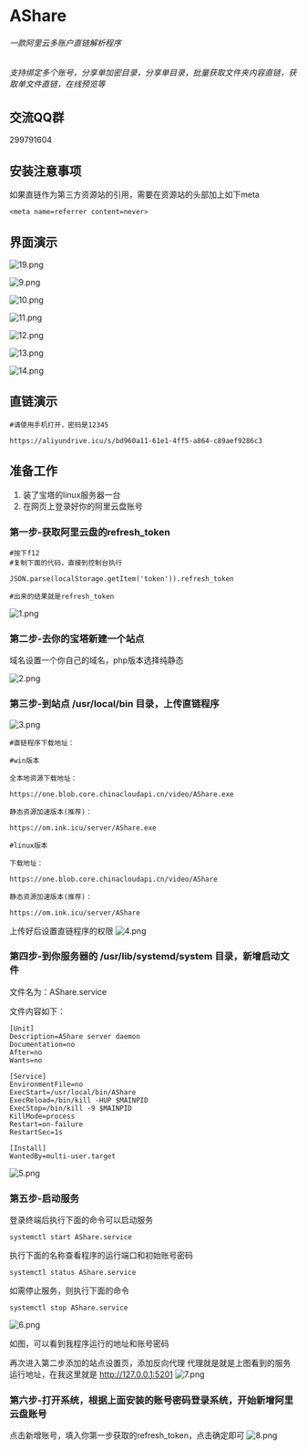 # AShare 
###### 一款阿里云多账户直链解析程序
###### 支持绑定多个账号，分享单加密目录，分享单目录，批量获取文件夹内容直链，获取单文件直链，在线预览等

## 交流QQ群
299791604

## 安装注意事项
如果直链作为第三方资源站的引用，需要在资源站的头部加上如下meta
```
<meta name=referrer content=never>
```
## 界面演示
![19.png](https://cdn.jsdelivr.net/gh/iskycc/astatic/pic/1.png)

![9.png](https://cdn.jsdelivr.net/gh/iskycc/astatic/pic/2.png)

![10.png](https://cdn.jsdelivr.net/gh/iskycc/astatic/pic/3.png)

![11.png](https://cdn.jsdelivr.net/gh/iskycc/astatic/pic/4.png)

![12.png](https://cdn.jsdelivr.net/gh/iskycc/astatic/pic/5.png)

![13.png](https://cdn.jsdelivr.net/gh/iskycc/astatic/pic/6.png)

![14.png](https://cdn.jsdelivr.net/gh/iskycc/astatic/pic/7.png)


## 直链演示
```
#请使用手机打开，密码是12345

https://aliyundrive.icu/s/bd960a11-61e1-4ff5-a864-c89aef9286c3
```

## 准备工作

1. 装了宝塔的linux服务器一台
2. 在网页上登录好你的阿里云盘账号

### 第一步-获取阿里云盘的refresh_token

```
#按下f12
#复制下面的代码，直接到控制台执行

JSON.parse(localStorage.getItem('token')).refresh_token

#出来的结果就是refresh_token
```

![1.png](https://c8.chat/png/1.png)


### 第二步-去你的宝塔新建一个站点

域名设置一个你自己的域名，php版本选择纯静态

![2.png](https://c8.chat/png/2.png)


### 第三步-到站点 /usr/local/bin 目录，上传直链程序
![3.png](https://c8.chat/png/3.png)

```
#直链程序下载地址：

#win版本

全本地资源下载地址：

https://one.blob.core.chinacloudapi.cn/video/AShare.exe

静态资源加速版本(推荐)：

https://om.ink.icu/server/AShare.exe

#linux版本

下载地址：

https://one.blob.core.chinacloudapi.cn/video/AShare

静态资源加速版本(推荐)：

https://om.ink.icu/server/AShare
```

上传好后设置直链程序的权限
![4.png](https://c8.chat/png/4.png)

### 第四步-到你服务器的 /usr/lib/systemd/system 目录，新增启动文件

文件名为：AShare.service

文件内容如下：

```
[Unit]
Description=AShare server daemon
Documentation=no
After=no
Wants=no

[Service]
EnvironmentFile=no
ExecStart=/usr/local/bin/AShare
ExecReload=/bin/kill -HUP $MAINPID
ExecStop=/bin/kill -9 $MAINPID
KillMode=process
Restart=on-failure
RestartSec=1s

[Install]
WantedBy=multi-user.target
```
![5.png](https://c8.chat/png/5.png)

### 第五步-启动服务
登录终端后执行下面的命令可以启动服务

```
systemctl start AShare.service
```


执行下面的名称查看程序的运行端口和初始账号密码
```
systemctl status AShare.service
```

如需停止服务，则执行下面的命令
```
systemctl stop AShare.service
```
![6.png](https://c8.chat/png/6.png)

如图，可以看到我程序运行的地址和账号密码

再次进入第二步添加的站点设置页，添加反向代理
代理就是就是上图看到的服务运行地址，在我这里就是
http://127.0.0.1:5201
![7.png](https://c8.chat/png/7.png)

### 第六步-打开系统，根据上面安装的账号密码登录系统，开始新增阿里云盘账号

点击新增账号，填入你第一步获取的refresh_token，点击确定即可
![8.png](https://c8.chat/png/8.png)

